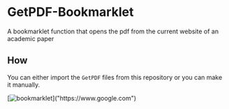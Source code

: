 # GetPDF-Bookmarklet
A bookmarklet function that opens the pdf from the current website of an academic paper

## How
You can either import the `GetPDF` files from this repository or you can make it manually.

[![bookmarklet]("https://raw.githubusercontent.com/FortAwesome/Font-Awesome/6.x/svgs/solid/bookmark.svg")]("https://www.google.com")
